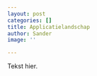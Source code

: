 ```yaml
---
layout: post
categories: []
title: Applicatielandschap
author: Sander
image: ''

---
```

Tekst hier.